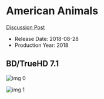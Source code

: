 # American Animals

[Discussion Post](https://www.avsforum.com/threads/bass-eq-for-filtered-movies.2995212/post-56701347)

* Release Date: 2018-08-28
* Production Year: 2018

## BD/TrueHD 7.1

![img 0](https://fanart.tv/fanart/movies/489931/moviethumb/american-animals-5b7d0c1be9f10.jpg)

![img 1](https://i.imgur.com/bqTjVx6.png)

